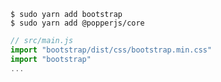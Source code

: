 ```shell
$ sudo yarn add bootstrap
$ sudo yarn add @popperjs/core
```

```javascript
// src/main.js
import "bootstrap/dist/css/bootstrap.min.css"
import "bootstrap"
...
```